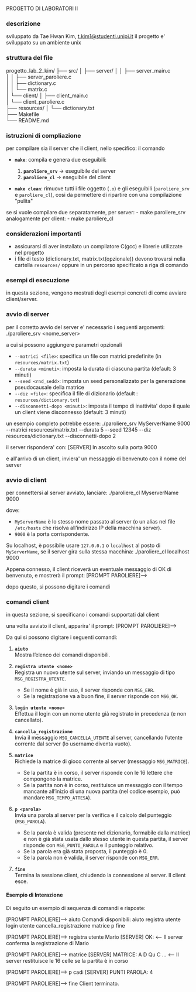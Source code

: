 PROGETTO DI LABORATORI II

### descrizione
sviluppato da Tae Hwan Kim, t.kim1@studenti.unipi.it
il progetto e' sviluppato su un ambiente unix


### struttura del file 
progetto_lab_2_kim/
├── src/
│   ├── server/
│   │   ├── server_main.c           
│   │   ├── server_paroliere.c      
│   │   ├── dictionary.c           
│   │   └── matrix.c              
│   └── client/
│       ├── client_main.c          
│       └── client_paroliere.c      
├── resources/
│   └── dictionary.txt             
├── Makefile                        
└── README.md                      


### istruzioni di compliazione
per compilare sia il server che il client, nello specifico:
il comando 
- **`make`**:
    compila e genera due eseguibili:
    1. **`paroliere_srv`** -> eseguibile del server
    2. **`paroliere_cl`** -> eseguibile del client

- **`make clean`**:
    rimuove tutti i file oggetto (`.o`) e gli eseguibili (`paroliere_srv` e `paroliere_cl`),
    cosi da permettere di ripartire con una compilazione "pulita"

se si vuole compilare due separatamente, per server:
    - make paroliere_srv
analogamente per client:
    - make paroliere_cl

### considerazioni importanti
- assicurarsi di aver installato un compilatore C(gcc) e librerie utilizzate nel progetto
- i file di testo (dictionary.txt, matrix.txt(opzionale)) devono trovarsi nella cartella `resources/` 
  oppure in un percorso specificato a riga di comando

### esempi di esecuzione
in questa sezione, vengono mostrati degli esempi concreti di come avviare client/server.

### avvio di server
per il corretto avvio del server e' necessario i seguenti argomenti:
./paroliere_srv <nome_server> <porta>

a cui si possono aggiungere parametri opzionali
- `--matrici <file>`: specifica un file con matrici predefinite (in `resources/matrix.txt`)
- `--durata <minuti>`: imposta la durata di ciascuna partita (default: 3 minuti)
- `--seed <rnd_sedd>`: imposta un seed personalizzato per la generazione pseudocausale della matrice
- `--diz <file>`: specifica il file di dizionario (default : `resources/dictionary.txt`)
- `--disconnetti-dopo <minuti>`: imposta il tempo di inattivita' dopo il quale un client viene disconnesso (default: 3 minuti)

un esempio completo potrebbe essere:
./paroliere_srv MyServerName 9000 --matrici resources/matrix.txt --durata 5 --seed 12345 --diz resources/dictionary.txt --disconnetti-dopo 2

il server rispondera' con:
[SERVER] In ascolto sulla porta 9000

e all'arrivo di un client, inviera' un messaggio di benvenuto con il nome del server

### avvio di client
per connettersi al server avviato, lanciare:
./paroliere_cl MyserverName 9000

dove:
- `MyServerName` è lo stesso nome passato al server (o un alias nel file `/etc/hosts` che risolva all’indirizzo IP della macchina server).  
- `9000` è la porta corrispondente.

Su localhost, è possibile usare `127.0.0.1` o `localhost` al posto di `MyServerName`, se il server gira sulla stessa macchina:
./paroliere_cl localhost 9000


Appena connesso, il client riceverà un eventuale messaggio di OK di benvenuto, e mostrerà il prompt:
[PROMPT PAROLIERE]-->

dopo questo, si possono digitare i comandi 

### comandi client
in questa sezione, si specificano i comandi supportati dal client

una volta avviato il client, apparira' il prompt:
[PROMPT PAROLIERE]-->

Da qui si possono digitare i seguenti comandi:

1. **`aiuto`**  
   Mostra l’elenco dei comandi disponibili.

2. **`registra utente <nome>`**  
   Registra un nuovo utente sul server, inviando un messaggio di tipo `MSG_REGISTRA_UTENTE`.
   - Se il nome è già in uso, il server risponde con `MSG_ERR`.
   - Se la registrazione va a buon fine, il server risponde con `MSG_OK`.

3. **`login utente <nome>`**  
   Effettua il login con un nome utente già registrato in precedenza (e non cancellato).

4. **`cancella_registrazione`**  
   Invia il messaggio `MSG_CANCELLA_UTENTE` al server, cancellando l’utente corrente dal server (lo username diventa vuoto).

5. **`matrice`**  
   Richiede la matrice di gioco corrente al server (messaggio `MSG_MATRICE`).
   - Se la partita è in corso, il server risponde con le 16 lettere che compongono la matrice.
   - Se la partita non è in corso, restituisce un messaggio con il tempo mancante all’inizio di una nuova partita (nel codice esempio, può mandare `MSG_TEMPO_ATTESA`).

6. **`p <parola>`**  
   Invia una parola al server per la verifica e il calcolo del punteggio (`MSG_PAROLA`).
   - Se la parola è valida (presente nel dizionario, formabile dalla matrice) e non è già stata usata dallo stesso utente in questa partita, il server risponde con `MSG_PUNTI_PAROLA` e il punteggio relativo.
   - Se la parola era già stata proposta, il punteggio è 0.
   - Se la parola non è valida, il server risponde con `MSG_ERR`.

7. **`fine`**  
   Termina la sessione client, chiudendo la connessione al server. Il client esce.

#### Esempio di Interazione
Di seguito un esempio di sequenza di comandi e risposte:

[PROMPT PAROLIERE]--> aiuto Comandi disponibili: aiuto registra utente <nome> login utente <nome> cancella_registrazione matrice p <parola> fine

[PROMPT PAROLIERE]--> registra utente Mario [SERVER] OK: <-- Il server conferma la registrazione di Mario

[PROMPT PAROLIERE]--> matrice [SERVER] MATRICE: A D Qu C ... <-- Il server restituisce le 16 celle se la partita è in corso

[PROMPT PAROLIERE]--> p cadi [SERVER] PUNTI PAROLA: 4

[PROMPT PAROLIERE]--> fine Client terminato.

